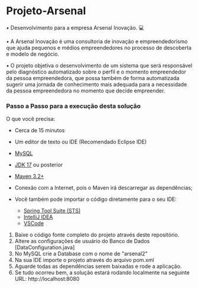 # Projeto-Arsenal
 • Desenvolvimento para a empresa Arsenal Inovação. 💻

 • A Arsenal Inovação é uma consultoria de inovação e empreendedorismo que ajuda pequenos e médios empreendedores no processo de descoberta e modelo de negócio.

 • O projeto objetiva o desenvolvimento de um sistema que será responsável pelo diagnóstico automatizado sobre o perfil e o momento empreendedor da pessoa empreendedora, que possa também de forma automatizada sugerir uma jornada de conhecimento mais adequada para a necessidade da pessoa empreendedora no momento que decide empreender.

### Passo a Passo para a execução desta solução

 O que você precisa:

- Cerca de 15 minutos
- Um editor de texto ou IDE (Recomendado Eclipse IDE)
- [MySQL](https://dev.mysql.com/downloads/) 

- [JDK 17](http://www.oracle.com/technetwork/java/javase/downloads/index.html) ou posterior
- [Maven 3.2+](https://maven.apache.org/download.cgi)
- Conexão com a Internet, pois o Maven irá descarregar as dependências;
- Você também pode importar o código diretamente para o seu IDE:
  - [Spring Tool Suite (STS)](https://spring.io/guides/gs/sts)
  - [IntelliJ IDEA](https://spring.io/guides/gs/intellij-idea/)
  - [VSCode](https://spring.io/guides/gs/guides-with-vscode/)



1. Baixe o código fonte completo do projeto através deste repositório.
2. Altere as configurações de usuário do Banco de Dados [DataConfiguration.java]
3. No MySQL crie a Database com o nome de "arsenal2"
4. Na sua IDE importe o projeto através do arquivo pom.xml 
5. Aguarde todas as dependências serem baixadas e rode a aplicação.
6. Se tudo ocorreu bem, a solução estará rodando localmente na seguinte URL: http://localhost:8080





